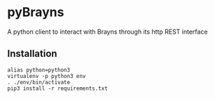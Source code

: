 # pyBrayns
A python client to interact with Brayns through its http REST interface

## Installation

```
alias python=python3
virtualenv -p python3 env
. ./env/bin/activate
pip3 install -r requirements.txt
```
